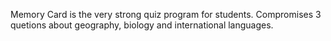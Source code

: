 Memory Card is the very strong quiz program for students. Compromises 3 quetions about geography, biology and international languages. 
